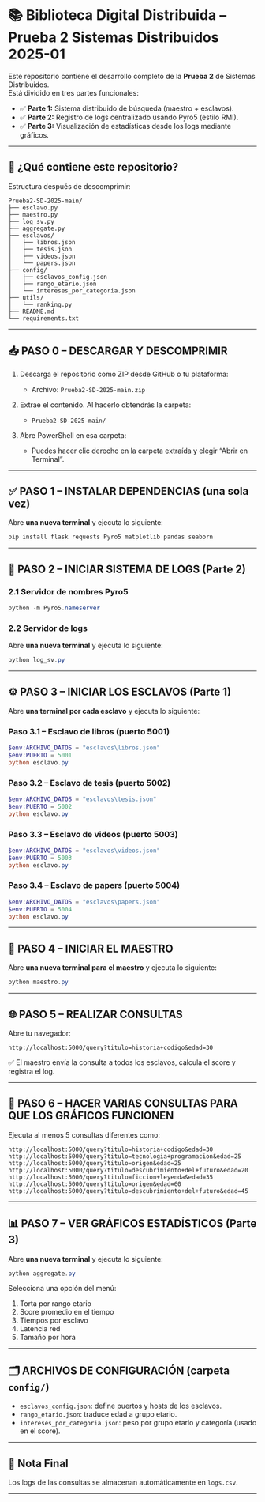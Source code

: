 
# 📚 Biblioteca Digital Distribuida – Prueba 2 Sistemas Distribuidos 2025-01

Este repositorio contiene el desarrollo completo de la **Prueba 2** de Sistemas Distribuidos.  
Está dividido en tres partes funcionales:

- ✅ **Parte 1:** Sistema distribuido de búsqueda (maestro + esclavos).
- ✅ **Parte 2:** Registro de logs centralizado usando Pyro5 (estilo RMI).
- ✅ **Parte 3:** Visualización de estadísticas desde los logs mediante gráficos.

---

## 🧾 ¿Qué contiene este repositorio?

Estructura después de descomprimir:

```
Prueba2-SD-2025-main/
├── esclavo.py                 
├── maestro.py                
├── log_sv.py                
├── aggregate.py              
├── esclavos/                 
│   ├── libros.json
│   ├── tesis.json
│   ├── videos.json
│   └── papers.json
├── config/                  
│   ├── esclavos_config.json
│   ├── rango_etario.json
│   └── intereses_por_categoria.json
├── utils/
│   └── ranking.py            
├── README.md
└── requirements.txt          
```

---

## 📥 PASO 0 – DESCARGAR Y DESCOMPRIMIR

1. Descarga el repositorio como ZIP desde GitHub o tu plataforma:
   - Archivo: `Prueba2-SD-2025-main.zip`

2. Extrae el contenido. Al hacerlo obtendrás la carpeta:
   - `Prueba2-SD-2025-main/`

3. Abre PowerShell en esa carpeta:
   - Puedes hacer clic derecho en la carpeta extraída y elegir “Abrir en Terminal”.

---

## ✅ PASO 1 – INSTALAR DEPENDENCIAS (una sola vez)

Abre **una nueva terminal** y ejecuta lo siguiente:

```powershell
pip install flask requests Pyro5 matplotlib pandas seaborn
```

---

## 🔌 PASO 2 – INICIAR SISTEMA DE LOGS (Parte 2)

### 2.1 Servidor de nombres Pyro5

```powershell
python -m Pyro5.nameserver
```

### 2.2 Servidor de logs

Abre **una nueva terminal** y ejecuta lo siguiente:

```powershell
python log_sv.py
```

---

## ⚙️ PASO 3 – INICIAR LOS ESCLAVOS (Parte 1)

Abre **una terminal por cada esclavo** y ejecuta lo siguiente:

### Paso 3.1 – Esclavo de libros (puerto 5001)

```powershell
$env:ARCHIVO_DATOS = "esclavos\libros.json"
$env:PUERTO = 5001
python esclavo.py
```

### Paso 3.2 – Esclavo de tesis (puerto 5002)

```powershell
$env:ARCHIVO_DATOS = "esclavos\tesis.json"
$env:PUERTO = 5002
python esclavo.py
```

### Paso 3.3 – Esclavo de videos (puerto 5003)

```powershell
$env:ARCHIVO_DATOS = "esclavos\videos.json"
$env:PUERTO = 5003
python esclavo.py
```

### Paso 3.4 – Esclavo de papers (puerto 5004)

```powershell
$env:ARCHIVO_DATOS = "esclavos\papers.json"
$env:PUERTO = 5004
python esclavo.py
```

---

## 🚦 PASO 4 – INICIAR EL MAESTRO
Abre **una nueva terminal para el maestro** y ejecuta lo siguiente:
```powershell
python maestro.py
```

---

## 🌐 PASO 5 – REALIZAR CONSULTAS

Abre tu navegador:

```
http://localhost:5000/query?titulo=historia+codigo&edad=30
```

✅ El maestro envía la consulta a todos los esclavos, calcula el score y registra el log.

---

## 🧪 PASO 6 – HACER VARIAS CONSULTAS PARA QUE LOS GRÁFICOS FUNCIONEN

Ejecuta al menos 5 consultas diferentes como:

```
http://localhost:5000/query?titulo=historia+codigo&edad=30
http://localhost:5000/query?titulo=tecnologia+programacion&edad=25
http://localhost:5000/query?titulo=origen&edad=25
http://localhost:5000/query?titulo=descubrimiento+del+futuro&edad=20
http://localhost:5000/query?titulo=ficcion+leyenda&edad=35
http://localhost:5000/query?titulo=origen&edad=60
http://localhost:5000/query?titulo=descubrimiento+del+futuro&edad=45

```

---

## 📊 PASO 7 – VER GRÁFICOS ESTADÍSTICOS (Parte 3)

Abre **una nueva terminal** y ejecuta lo siguiente:

```powershell
python aggregate.py
```

Selecciona una opción del menú:

1. Torta por rango etario  
2. Score promedio en el tiempo  
3. Tiempos por esclavo  
4. Latencia red  
5. Tamaño por hora

---

## 🗂️ ARCHIVOS DE CONFIGURACIÓN (carpeta `config/`)

- `esclavos_config.json`: define puertos y hosts de los esclavos.
- `rango_etario.json`: traduce edad a grupo etario.
- `intereses_por_categoria.json`: peso por grupo etario y categoría (usado en el score).

---

## 📁 Nota Final

Los logs de las consultas se almacenan automáticamente en `logs.csv`.

---
